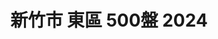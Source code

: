 ---
title: "新竹市 東區 500盤 2024"
keywords:
  - 美食競賽
  - 台灣美食
  - 美食精選
datePublished: "2025-06-30"
dateModified: "2025-07-01"
city: "新竹市"
district: "東區"
award: "500盤"
year: "2024"
page: 1
count: 1

restaurants:
  - name: "菜園上海餐廳"
    address: "新竹市東區東大路一段136號"
    phone: "035438898"
    geo: "24.808519554054435, 120.97211164369801"
    google_map: "https://maps.app.goo.gl/okbenzsF7BQb8mpYA"
    footinder: "https://footinder.com.tw/%E6%96%B0%E7%AB%B9%E5%B8%82%E6%9D%B1%E5%8D%80/127814/"
    official: ""
    award:
    - name: "500盤"
      year: "2024"
---